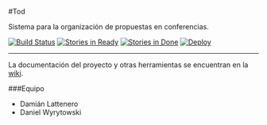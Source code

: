 #Tod 

Sistema para la organización de propuestas en conferencias.

[![Build Status](https://travis-ci.org/eislattenerowyry/tod.svg)](https://travis-ci.org/eislattenerowyry/tod)
[![Stories in Ready](https://badge.waffle.io/eislattenerowyry/tod.svg?label=ready&title=Ready)](http://waffle.io/eislattenerowyry/tod)
[![Stories in Done](https://badge.waffle.io/eislattenerowyry/tod.svg?label=ready&title=Done)](http://waffle.io/eislattenerowyry/tod)
[![Deploy](https://www.herokucdn.com/deploy/button.svg)](https://mysterious-thicket-6734.herokuapp.com/)

---

La documentación del proyecto y otras herramientas se encuentran en la [wiki](https://github.com/eislattenerowyry/tod/wiki).


###Equipo

+ Damián Lattenero
+ Daniel Wyrytowski

